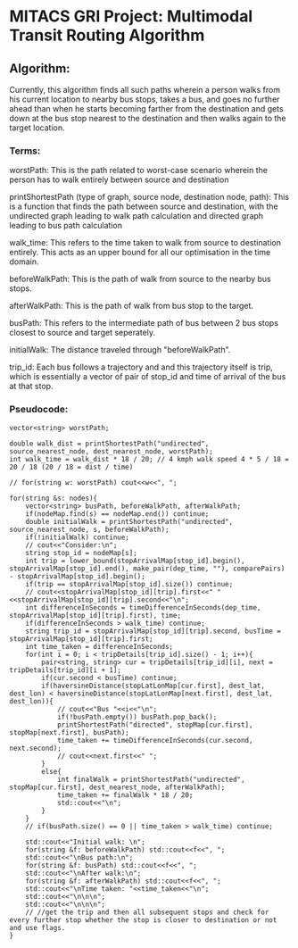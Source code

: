 # MITACS GRI Project: Multimodal Transit Routing Algorithm

## Algorithm:

Currently, this algorithm finds all such paths wherein a person walks from his current location to nearby bus stops, takes a bus, and goes no further ahead than when he starts becoming farther from the destination and gets down at the bus stop nearest to the destination and then walks again to the target location.

### Terms: 
worstPath: This is the path related to worst-case scenario wherein the person has to walk entirely between source and destination

printShortestPath (type of graph, source node, destination node, path): This is a function that finds the path between source and destination, with the undirected graph leading to walk path calculation and directed graph leading to bus path calculation

walk_time: This refers to the time taken to walk from source to destination entirely. This acts as an upper bound for all our optimisation in the time domain.

beforeWalkPath: This is the path of walk from source to the nearby bus stops.

afterWalkPath: This is the path of walk from bus stop to the target.

busPath: This refers to the intermediate path of bus between 2 bus stops closest to source and target seperately.

initialWalk: The distance traveled through "beforeWalkPath".

trip_id: Each bus follows a trajectory and and this trajectory itself is trip, which is essentially a vector of pair of stop_id and time of arrival of the bus at that stop.

### Pseudocode:

    vector<string> worstPath;

    double walk_dist = printShortestPath("undirected", source_nearest_node, dest_nearest_node, worstPath);
    int walk_time = walk_dist * 18 / 20; // 4 kmph walk speed 4 * 5 / 18 = 20 / 18 (20 / 18 = dist / time)
    
    // for(string w: worstPath) cout<<w<<", ";

    for(string &s: nodes){
        vector<string> busPath, beforeWalkPath, afterWalkPath;
        if(nodeMap.find(s) == nodeMap.end()) continue;
        double initialWalk = printShortestPath("undirected", source_nearest_node, s, beforeWalkPath);
        if(!initialWalk) continue;
        // cout<<"Consider:\n";
        string stop_id = nodeMap[s];
        int trip = lower_bound(stopArrivalMap[stop_id].begin(), stopArrivalMap[stop_id].end(), make_pair(dep_time, ""), comparePairs) - stopArrivalMap[stop_id].begin();
        if(trip == stopArrivalMap[stop_id].size()) continue;
        // cout<<stopArrivalMap[stop_id][trip].first<<" "<<stopArrivalMap[stop_id][trip].second<<"\n";
        int differenceInSeconds = timeDifferenceInSeconds(dep_time, stopArrivalMap[stop_id][trip].first), time;
        if(differenceInSeconds > walk_time) continue;
        string trip_id = stopArrivalMap[stop_id][trip].second, busTime = stopArrivalMap[stop_id][trip].first;
        int time_taken = differenceInSeconds;
        for(int i = 0; i < tripDetails[trip_id].size() - 1; i++){
            pair<string, string> cur = tripDetails[trip_id][i], next = tripDetails[trip_id][i + 1];
            if(cur.second < busTime) continue;
            if(haversineDistance(stopLatLonMap[cur.first], dest_lat, dest_lon) < haversineDistance(stopLatLonMap[next.first], dest_lat, dest_lon)){
                // cout<<"Bus "<<i<<"\n";
                if(!busPath.empty()) busPath.pop_back();
                printShortestPath("directed", stopMap[cur.first], stopMap[next.first], busPath);
                time_taken += timeDifferenceInSeconds(cur.second, next.second);
                // cout<<next.first<<" ";
            }
            else{
                int finalWalk = printShortestPath("undirected", stopMap[cur.first], dest_nearest_node, afterWalkPath);
                time_taken += finalWalk * 18 / 20;
                std::cout<<"\n";
            }
        }
        // if(busPath.size() == 0 || time_taken > walk_time) continue;

        std::cout<<"Initial walk: \n";
        for(string &f: beforeWalkPath) std::cout<<f<<", ";
        std::cout<<"\nBus path:\n";
        for(string &f: busPath) std::cout<<f<<", ";
        std::cout<<"\nAfter walk:\n";
        for(string &f: afterWalkPath) std::cout<<f<<", ";
        std::cout<<"\nTime taken: "<<time_taken<<"\n";
        std::cout<<"\n\n\n";
        std::cout<<"\n\n\n";
        // //get the trip and then all subsequent stops and check for every further stop whether the stop is closer to destination or not and use flags.
    }
